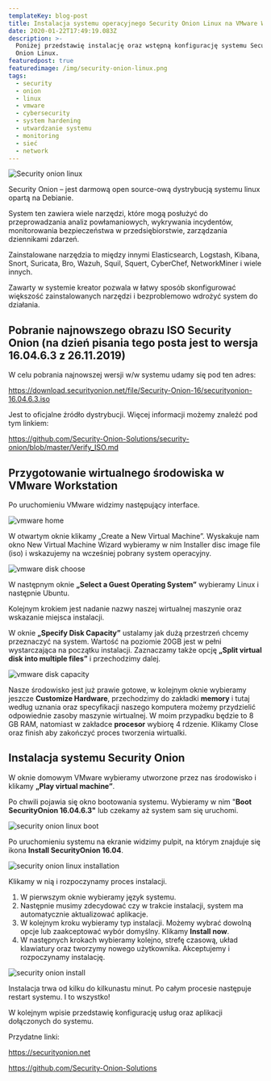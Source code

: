 ```yaml
---
templateKey: blog-post
title: Instalacja systemu operacyjnego Security Onion Linux na VMware Workstation
date: 2020-01-22T17:49:19.083Z
description: >-
  Poniżej przedstawię instalację oraz wstępną konfigurację systemu Security
  Onion Linux.
featuredpost: true
featuredimage: /img/security-onion-linux.png
tags:
  - security
  - onion
  - linux
  - vmware
  - cybersecurity
  - system hardening
  - utwardzanie systemu
  - monitoring
  - sieć
  - network
---
```

![Security onion linux](/img/security-onion-linux.png "security onion linux")

Security Onion – jest darmową open source-ową dystrybucją systemu linux opartą na Debianie.

System ten zawiera wiele narzędzi, które mogą posłużyć do przeprowadzania analiz powłamaniowych, wykrywania incydentów, monitorowania bezpieczeństwa w przedsiębiorstwie, zarządzania dziennikami zdarzeń.

Zainstalowane narzędzia to między innymi Elasticsearch, Logstash, Kibana, Snort, Suricata, Bro, Wazuh, Squil, Squert, CyberChef, NetworkMiner i wiele innych.

Zawarty w systemie kreator pozwala w łatwy sposób skonfigurować większość zainstalowanych narzędzi i bezproblemowo wdrożyć system do działania. 

## Pobranie najnowszego obrazu ISO Security Onion (na dzień pisania tego posta jest to wersja 16.04.6.3 z 26.11.2019)

W celu pobrania najnowszej wersji w/w systemu udamy się pod ten adres:

[https://download.securityonion.net/file/Security-Onion-16/securityonion-16.04.6.3.iso](https://download.securityonion.net/file/Security-Onion-16/securityonion-16.04.6.3.iso)

Jest to oficjalne źródło dystrybucji. Więcej informacji możemy znaleźć pod tym linkiem: 

[https://github.com/Security-Onion-Solutions/security-onion/blob/master/Verify_ISO.md](https://github.com/Security-Onion-Solutions/security-onion/blob/master/Verify_ISO.md)

## Przygotowanie wirtualnego środowiska w VMware Workstation

Po uruchomieniu VMware widzimy następujący interface.

![vmware home](/img/vmware-home.jpg "vmware home")

W otwartym oknie klikamy „Create a New Virtual Machine”. Wyskakuje nam okno New Virtual Machine Wizard wybieramy w nim Installer disc image file (iso) i wskazujemy na wcześniej pobrany system operacyjny.

![vmware disk choose](/img/vmware_new_virtual_machine_wizard_disk_image.jpg "vmware disk choose")

W następnym oknie **„Select a Guest Operating System”** wybieramy Linux i następnie Ubuntu.

Kolejnym krokiem jest nadanie nazwy naszej wirtualnej maszynie oraz wskazanie miejsca instalacji. 

W oknie **„Specify Disk Capacity”** ustalamy jak dużą przestrzeń chcemy przeznaczyć na system. Wartość na poziomie 20GB jest w pełni wystarczająca na początku instalacji. Zaznaczamy także opcję **„Split virtual disk into multiple files”** i przechodzimy dalej.

![vmware disk capacity](/img/vmware_new_virtual_machine_wizard_specify_disk_capacity.jpg "vmware disk capacity")

Nasze środowisko jest już prawie gotowe, w kolejnym oknie wybieramy jeszcze **Customize Hardware**, przechodzimy do zakładki **memory** i tutaj według uznania oraz specyfikacji naszego komputera możemy przydzielić odpowiednie zasoby maszynie wirtualnej. W moim przypadku będzie to 8 GB RAM, natomiast w zakładce **procesor** wybiorę 4 rdzenie. Klikamy Close oraz finish aby zakończyć proces tworzenia wirtualki.

## Instalacja systemu Security Onion

W oknie domowym VMware wybieramy utworzone przez nas środowisko i klikamy **„Play virtual machine”**.

Po chwili pojawia się okno bootowania systemu. Wybieramy w nim "**Boot SecurityOnion 16.04.6.3"** lub czekamy aż system sam się uruchomi.

![security onion linux boot](/img/botowanie.png "security onion linux boot")

Po uruchomieniu systemu na ekranie widzimy pulpit, na którym znajduje się ikona **Install SecurityOnion 16.04**.

![security onion linux installation](/img/pulpit-do-instalacji.png "security onion linux installation")

Klikamy w nią i rozpoczynamy proces instalacji.

1. W pierwszym oknie wybieramy język systemu.
2. Następnie musimy zdecydować czy w trakcie instalacji, system ma automatycznie aktualizować aplikacje. 
3. W kolejnym kroku wybieramy typ instalacji. Możemy wybrać dowolną opcje lub zaakceptować wybór domyślny. Klikamy **Install now**.
4. W następnych krokach wybieramy kolejno, strefę czasową, układ klawiatury oraz tworzymy nowego użytkownika. Akceptujemy i rozpoczynamy instalację. 

![security onion install](/img/instalacja.png "security onion install")

Instalacja trwa od kilku do kilkunastu minut. Po całym procesie następuje restart systemu. I to wszystko!

W kolejnym wpisie przedstawię konfigurację usług oraz aplikacji dołączonych do systemu. 



Przydatne linki:

[https://securityonion.net](https://securityonion.net)

[https://github.com/Security-Onion-Solutions](https://github.com/Security-Onion-Solutions)
